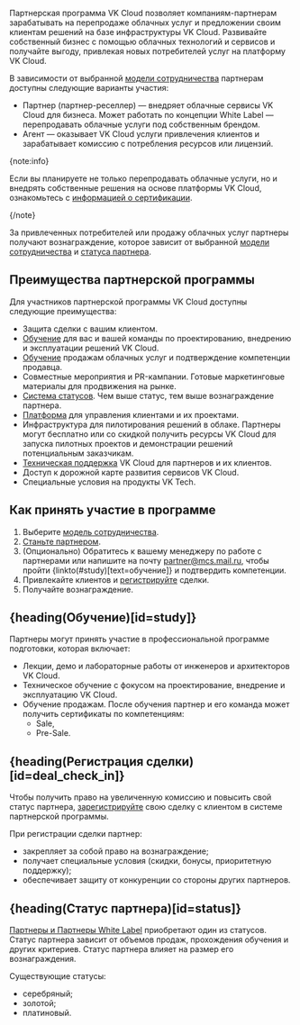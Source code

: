 Партнерская программа VK Cloud позволяет компаниям-партнерам зарабатывать на перепродаже облачных услуг и предложении своим клиентам решений на базе инфраструктуры VK Cloud. Развивайте собственный бизнес с помощью облачных технологий и сервисов и получайте выгоду, привлекая новых потребителей услуг на платформу VK Cloud.

В зависимости от выбранной [модели сотрудничества](/ru/start/partners/cooperation-models) партнерам доступны следующие варианты участия:

- Партнер (партнер-реселлер) — внедряет облачные сервисы VK Cloud для бизнеса. Может работать по концепции White Label — перепродавать облачные услуги под собственным брендом.
- Агент — оказывает VK Cloud услуги привлечения клиентов и зарабатывает комиссию с потребления ресурсов или лицензий.

{note:info}

Если вы планируете не только перепродавать облачные услуги, но и внедрять собственные решения на основе платформы VK Cloud, ознакомьтесь с [информацией о сертификации](/ru/start/partners/partners-certification).

{/note}

За привлеченных потребителей или продажу облачных услуг партнеры получают вознаграждение, которое зависит от выбранной [модели сотрудничества](/ru/start/partners/cooperation-models) и [статуса партнера](#status).

## Преимущества партнерской программы

Для участников партнерской программы VK Cloud доступны следующие преимущества:

- Защита сделки с вашим клиентом.
- [Обучение](#study) для вас и вашей команды по проектированию, внедрению и эксплуатации решений VK Cloud.
- [Обучение](#study) продажам облачных услуг и подтверждение компетенции продавца.
- Совместные мероприятия и PR-кампании. Готовые маркетинговые материалы для продвижения на рынке.
- [Система статусов](#status). Чем выше статус, тем выше вознаграждение партнера.
- [Платформа](/ru/tools-for-using-services/partner-platform) для управления клиентами и их проектами.
- Инфраструктура для пилотирования решений в облаке. Партнеры могут бесплатно или со скидкой получить ресурсы VK Cloud для запуска пилотных проектов и демонстрации решений потенциальным заказчикам.
- [Техническая поддержка](/ru/start/support) VK Cloud для партнеров и их клиентов.
- Доступ к дорожной карте развития сервисов VK Cloud.
- Специальные условия на продукты VK Tech.

## Как принять участие в программе

1. Выберите [модель сотрудничества](/ru/start/partners/cooperation-models).
1. [Станьте партнером](/ru/start/partners/become-partner).
1. (Опционально) Обратитесь к вашему менеджеру по работе с партнерами или напишите на почту [partner@mcs.mail.ru](mailto:partner@mcs.mail.ru), чтобы пройти {linkto(#study)[text=обучение]} и подтвердить компетенции.
1. Привлекайте клиентов и [регистрируйте](#deal_check_in) сделки.
1. Получайте вознаграждение.

## {heading(Обучение)[id=study]}

Партнеры могут принять участие в профессиональной программе подготовки, которая включает:

- Лекции, демо и лабораторные работы от инженеров и архитекторов VK Cloud.
- Техническое обучение с фокусом на проектирование, внедрение и эксплуатацию VK Cloud.
- Обучение продажам. После обучения партнер и его команда может получить сертификаты по компетенциям:
    - Sale,
    - Pre-Sale.

## {heading(Регистрация сделки)[id=deal_check_in]}

Чтобы получить право на увеличенную комиссию и повысить свой статус партнера, [зарегистрируйте](/ru/tools-for-using-services/partner-platform/instructions/deals-and-applications/registration) свою сделку с клиентом в системе партнерской программы.

При регистрации сделки партнер:

- закрепляет за собой право на вознаграждение;
- получает специальные условия (скидки, бонусы, приоритетную поддержку);
- обеспечивает защиту от конкуренции со стороны других партнеров.

## {heading(Статус партнера)[id=status]}

[Партнеры и Партнеры White Label](/ru/start/partners/cooperation-models/#partner) приобретают один из статусов. Статус партнера зависит от объемов продаж, прохождения обучения и других критериев. Статус партнера влияет на размер его вознаграждения.

Существующие статусы:

- серебряный;
- золотой;
- платиновый.

